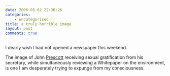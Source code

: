 ```yaml
---
date: 2006-05-02 22:30:26
categories:
    - uncategorised
title: a truly horrible image
layout: post
comments: true
---
```

I dearly wish I had not opened a newspaper this weekend.

The image of John
[Prescott](http://news.bbc.co.uk/1/hi/uk_politics/4959164.stm) receiving
sexual gratification from his secretary, while simultaneously reviewing
a Whitepaper on the environment, is one I am desperately trying to
expunge from my consciousness.
